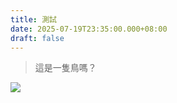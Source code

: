 ```yaml
---
title: 測試
date: 2025-07-19T23:35:00.000+08:00
draft: false
---
```

> 這是一隻鳥嗎？

![](https://res.cloudinary.com/dmdeqgoxs/image/upload/v1752942343/images_qn7yjh.png)
